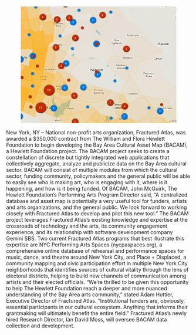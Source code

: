 <!--
title: Bay Area Cultural Asset Map
description: Arts fundraising intelligence for the Hewlett Foundation
website: http://color-namer.org
keywords: [maps, design, cartography, census, geodata]
start: 2014-05-21
end: 2014-05-28
-->

<figure>
  <img src="thumbnail.png">
</figure>


New York, NY – National non-profit arts organization, Fractured Atlas, was awarded a $350,000 contract
from The William and Flora Hewlett Foundation to begin developing the Bay Area Cultural Asset Map
(BACAM), a Hewlett Foundation project. The BACAM project seeks to create a constellation of discrete but
tightly integrated web applications that collectively aggregate, analyze and publicize data on the Bay Area
cultural sector.
BACAM will consist of multiple modules from which the cultural sector, funding community, policymakers and the
general public will be able to easily see who is making art, who is engaging with it, where is it happening, and
how is it being funded. Of BACAM, John McGuirk, The Hewlett Foundation’s Performing Arts Program Director
said, “A centralized database and asset map is potentially a very useful tool for funders, artists and arts
organizations, and the general public. We look forward to working closely with Fractured Atlas to develop and
pilot this new tool.”
The BACAM project leverages Fractured Atlas’s existing knowledge and expertise at the crossroads of
technology and the arts, its community engagement experience, and its relationship with software development
company Gemini SBS. Two current Fractured Atlas programs that best illustrate this expertise are NYC
Performing Arts Spaces (nycpaspaces.org), a comprehensive online database of rehearsal and performance
spaces for music, dance, and theatre around New York City, and Place + Displaced, a community mapping and
civic participation effort in multiple New York City neighborhoods that identifies sources of cultural vitality
through the lens of electoral districts, helping to build new channels of communication among artists and their
elected officials.
“We’re thrilled to be given this opportunity to help The Hewlett Foundation reach a deeper and more nuanced
understanding of the Bay Area arts community,” stated Adam Huttler, Executive Director of Fractured Atlas.
“Institutional funders are, obviously, essential participants in our cultural ecosystem. Anything that informs their
grantmaking will ultimately benefit the entire field.”
Fractured Atlas’s newly hired Research Director, Ian David Moss, will oversee BACAM data collection and
development.
